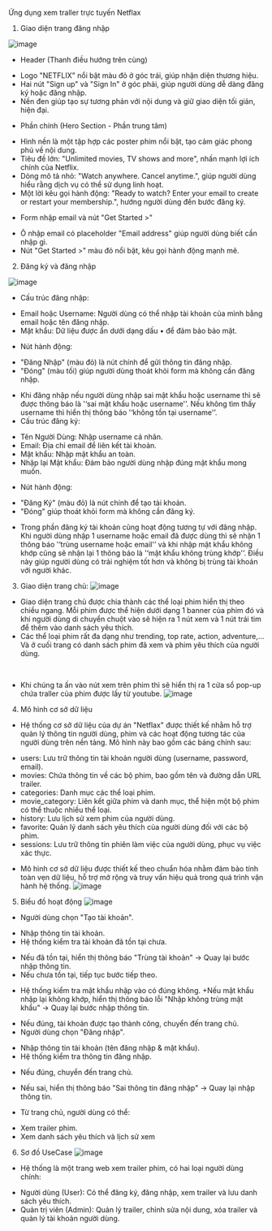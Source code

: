 Ứng dụng xem traller trực tuyến Netflax

1.	Giao diện trang đăng nhập
 
![image](https://github.com/user-attachments/assets/38d7c36d-8760-4d91-9cca-e77b8f529dac)

- Header (Thanh điều hướng trên cùng)
+ Logo "NETFLIX" nổi bật màu đỏ ở góc trái, giúp nhận diện thương hiệu.
+ Hai nút "Sign up" và "Sign In" ở góc phải, giúp người dùng dễ dàng đăng ký hoặc đăng nhập.
+ Nền đen giúp tạo sự tương phản với nội dung và giữ giao diện tối giản, hiện đại.
- Phần chính (Hero Section - Phần trung tâm)
+ Hình nền là một tập hợp các poster phim nổi bật, tạo cảm giác phong phú về nội dung.
+ Tiêu đề lớn: "Unlimited movies, TV shows and more", nhấn mạnh lợi ích chính của Netflix.
+ Dòng mô tả nhỏ: "Watch anywhere. Cancel anytime.", giúp người dùng hiểu rằng dịch vụ có thể sử dụng linh hoạt.
+ Một lời kêu gọi hành động: "Ready to watch? Enter your email to create or restart your membership.", hướng người dùng đến bước đăng ký.
- Form nhập email và nút "Get Started >"
+ Ô nhập email có placeholder "Email address" giúp người dùng biết cần nhập gì.
+ Nút "Get Started >" màu đỏ nổi bật, kêu gọi hành động mạnh mẽ.
2.	Đăng ký và đăng nhập
 
![image](https://github.com/user-attachments/assets/35bfae09-98f6-4be7-a28e-503239ad5e52)






- Cấu trúc đăng nhập:
+ Email hoặc Username: Người dùng có thể nhập tài khoản của mình bằng email hoặc tên đăng nhập.
+ Mật khẩu: Dữ liệu được ẩn dưới dạng dấu • để đảm bảo bảo mật.
- Nút hành động:
+ "Đăng Nhập" (màu đỏ) là nút chính để gửi thông tin đăng nhập.
+ "Đóng" (màu tối) giúp người dùng thoát khỏi form mà không cần đăng nhập.
- Khi đăng nhập nếu người dùng nhập sai mật khẩu hoặc username thì sẽ được thông báo là '‘sai mật khẩu hoặc username'’. Nếu không tìm thấy username thì hiển thị thông báo '‘không tồn tại username'’.
- Cấu trúc đăng ký:
+ Tên Người Dùng: Nhập username cá nhân.
+ Email: Địa chỉ email để liên kết tài khoản.
+ Mật khẩu: Nhập mật khẩu an toàn.
+ Nhập lại Mật khẩu: Đảm bảo người dùng nhập đúng mật khẩu mong muốn.
-  Nút hành động:
+ "Đăng Ký" (màu đỏ) là nút chính để tạo tài khoản.
+ "Đóng" giúp thoát khỏi form mà không cần đăng ký.
- Trong phần đăng ký tài khoản cũng hoạt động tương tự với đăng nhập. Khi người dùng nhập 1 username hoặc email đã được dùng thì sẽ nhận 1 thông báo '‘trùng username hoặc email'’ và khi nhập mật khẩu không khớp cũng sẽ nhận lại 1 thông báo là '‘mật khẩu không trùng khớp'’. Điều này giúp người dùng có trải nghiệm tốt hơn và không bị trùng tài khoản với người khác.
 
3.	Giao diện trang chủ:
  ![image](https://github.com/user-attachments/assets/b38bf4c0-f904-4696-a6a2-91a86eb86cd7)

 
 - Giao diện trang chủ được chia thành các thể loại phim hiển thị theo chiều ngang. Mỗi phim được thể hiện dưới dạng 1 banner của phim đó và khi người dùng di chuyển chuột vào sẽ hiện ra 1 nút xem và 1 nút trái tim để thêm vào danh sách yêu thích.
- Các thể loại phim rất đa dạng như trending, top rate, action, adventure,… Và ở cuối trang có danh sách phim đã xem và phim yêu thích của người dùng.
 
 
- Khi chúng ta ấn vào nút xem trên phim thì sẽ hiển thị ra 1 cửa sổ pop-up chứa traller của phim được lấy từ youtube.
![image](https://github.com/user-attachments/assets/9f6c99a7-3cff-474d-a93b-63d4cab21460)

4. 	Mô hình cơ sở dữ liệu

 
- Hệ thống cơ sở dữ liệu của dự án "Netflax" được thiết kế nhằm hỗ trợ quản lý thông tin người dùng, phim và các hoạt động tương tác của người dùng trên nền tảng. Mô hình này bao gồm các bảng chính sau:
+ users: Lưu trữ thông tin tài khoản người dùng (username, password, email).
+ movies: Chứa thông tin về các bộ phim, bao gồm tên và đường dẫn URL trailer.
+ categories: Danh mục các thể loại phim.
+ movie_category: Liên kết giữa phim và danh mục, thể hiện một bộ phim có thể thuộc nhiều thể loại.
+ history: Lưu lịch sử xem phim của người dùng.
+ favorite: Quản lý danh sách yêu thích của người dùng đối với các bộ phim.
+ sessions: Lưu trữ thông tin phiên làm việc của người dùng, phục vụ việc xác thực.
- Mô hình cơ sở dữ liệu được thiết kế theo chuẩn hóa nhằm đảm bảo tính toàn vẹn dữ liệu, hỗ trợ mở rộng và truy vấn hiệu quả trong quá trình vận hành hệ thống.
![image](https://github.com/user-attachments/assets/14a9b197-9755-491d-a5f4-9434f4b641c8)

5.	Biểu đồ hoạt động
 ![image](https://github.com/user-attachments/assets/7826fef1-04c5-4b1f-8554-e204e5c8cf44)

-  Người dùng chọn "Tạo tài khoản".
+ Nhập thông tin tài khoản.
+  Hệ thống kiểm tra tài khoản đã tồn tại chưa.
- Nếu đã tồn tại, hiển thị thông báo "Trùng tài khoản" → Quay lại bước nhập thông tin.
- Nếu chưa tồn tại, tiếp tục bước tiếp theo.
+ Hệ thống kiểm tra mật khẩu nhập vào có đúng không.
+Nếu mật khẩu nhập lại không khớp, hiển thị thông báo lỗi "Nhập không trùng mật khẩu" → Quay lại bước nhập thông tin.
- Nếu đúng, tài khoản được tạo thành công, chuyển đến trang chủ.
- Người dùng chọn "Đăng nhập".
+ Nhập thông tin tài khoản (tên đăng nhập & mật khẩu).
+ Hệ thống kiểm tra thông tin đăng nhập.
- Nếu đúng, chuyển đến trang chủ.
+ Nếu sai, hiển thị thông báo "Sai thông tin đăng nhập" → Quay lại nhập thông tin.
- Từ trang chủ, người dùng có thể:
+ Xem trailer phim.
+ Xem danh sách yêu thích và lịch sử xem
6. Sơ đồ UseCase
 ![image](https://github.com/user-attachments/assets/ca7a9dd6-21ed-4523-b662-2c4a48b5b38f)

- Hệ thống là một trang web xem trailer phim, có hai loại người dùng chính:
+ Người dùng (User): Có thể đăng ký, đăng nhập, xem trailer và lưu danh sách yêu thích.
+ Quản trị viên (Admin): Quản lý trailer, chỉnh sửa nội dung, xóa trailer và quản lý tài khoản người dùng.

